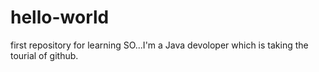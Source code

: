 # hello-world
first repository for learning
SO...I'm a Java devoloper which is taking the tourial of github.
